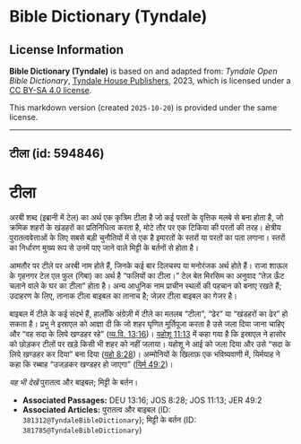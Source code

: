 # Bible Dictionary (Tyndale)

## License Information

**Bible Dictionary (Tyndale)** is based on and adapted from: _Tyndale Open Bible Dictionary_, [Tyndale House Publishers](https://tyndaleopenresources.com/), 2023, which is licensed under a [CC BY-SA 4.0 license](https://creativecommons.org/licenses/by-sa/4.0/legalcode.en).

This markdown version (created `2025-10-20`) is provided under the same license.



--------------------------------

## टीला (id: 594846)

टीला
====

अरबी शब्द (इब्रानी में टेल) का अर्थ एक कृत्रिम टीला है जो कई परतों के वृत्तिक मलबे से बना होता है, जो क्रमिक शहरों के खंडहरों का प्रतिनिधित्व करता है, मोटे तौर पर एक टिकिया की परतों की तरह। क्षेत्रीय पुरातत्ववेत्ताओं के लिए सबसे बड़ी चुनौतियों में से एक है इमारतों के स्तरों या परतों का पता लगाना। स्तरों का निर्धारण मुख्य रूप से उनमें पाए जाने वाले मिट्टी के बर्तनों से होता है। 

आमतौर पर टीले पर अरबी नाम होते हैं, जिनके कई बार दिलचस्प या मनोरंजक अर्थ होते हैं। राजा शाऊल के गृहनगर टेल एल फुल (गिबा) का अर्थ है “फलियों का टीला।” टेल बेत मिरसिम का अनुवाद “तेज़ ऊँट चलाने वाले के घर का टीला” होता है। अन्य आधुनिक नाम प्राचीन स्थलों की पहचान को बनाए रखते हैं; उदाहरण के लिए, तानाक टीला बाइबल का तानाच है; जेज़र टीला बाइबल का गेजर है।

बाइबल में टीले के कई संदर्भ हैं, हालाँकि अंग्रेज़ी में टीले का मतलब “टीला”, “ढेर” या “खंडहरों का ढेर” हो सकता है। प्रभु ने इस्राएल को आज्ञा दी कि जो शहर घृणित मूर्तिपूजा करता है उसे जला दिया जाना चाहिए और “वह सदा के लिये खण्डहर रहे” ([व्य.वि. 13:16](https://ref.ly/Deut13:16))। [यहोशू 11:13](https://ref.ly/Josh11:13) में कहा गया है कि इस्राएल ने हासोर को छोड़कर टीलों पर खड़े किसी भी शहर को नहीं जलाया। यहोशू ने आई को जला दिया और उसे “सदा के लिये खण्डहर कर दिया” बना दिया ([यहो 8:28](https://ref.ly/Josh8:28))। अम्मोनियों के खिलाफ़ एक भविष्यवाणी में, यिर्मयाह ने कहा कि रब्बाह “उजड़कर खण्डहर हो जाएगा” ([यिर्म 49:2](https://ref.ly/Jer49:2))।

*यह भी देखें* पुरातत्व और बाइबल; मिट्टी के बर्तन।

* **Associated Passages:** DEU 13:16; JOS 8:28; JOS 11:13; JER 49:2
* **Associated Articles:** पुरातत्व और बाइबल (ID: `381312@TyndaleBibleDictionary`); मिट्टी के बर्तन (ID: `381785@TyndaleBibleDictionary`)

